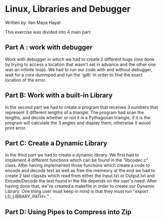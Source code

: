 # Linux, Libraries and Debugger

Written by: 
Ilan 
Maya Hayat

This exercise was divided into 4 main part:
## Part A : work with debugger
Work with debugger in which we had to create 2 different bugs (one done by trying to access a location that wasn't set in advance and the other one was an infinite loop). We had to run our code with and without debugger, wait for a core dummped and run the 'gdb' in order to find the exact location of the error.

## Part B: Work with a built-in Library
In the second part we had to create a program that receives 3 numbers that represent 3 different lengths of a triangle. The program had scan the lengths, and decide whether or not it is a Pythagorian triangle, if it is the program will calculate the 3 angles and display them, otherwise it would print error.

 ## Part C: Create a Dynamic Library
 In the third part we had to create a dynamic library. We first had to implement 4 different functions which can be found in the "libcodec.c" class. After having implemented those functions which create a code to encode and decode text as well as free the memeory at the end we had to create 2 last classes which read from either the Input.txt or Output.txt and Encode/Decode the text found in the file depends on the user's need.
 After having done that, we've created a makefile in order to create our Dynamic Library. One thing user must keep in mind is that they must run "export LD_LIBRARY_PATH=." .

 ## Part D: Using Pipes to Compress into Zip

